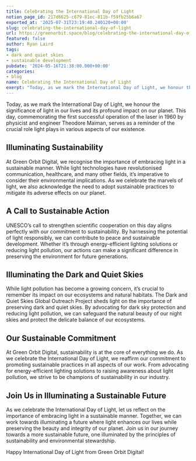 ```yaml
---
title: Celebrating the International Day of Light
notion_page_id: 217d6625-c679-81ec-811b-f59fb25b6a67
exported_at: '2025-07-31T23:19:40.240120+00:00'
slug: celebrating-the-international-day-of-light
url: https://greenorbit.space/blog/celebrating-the-international-day-of-light/
featured: false
author: Ryan Laird
tags:
- dark and quiet skies
- sustainable development
pubdate: '2024-05-16T21:38:00.000+00:00'
categories:
- blog
name: Celebrating the International Day of Light
exerpt: "Today, as we mark the International Day of Light, we honour the significance of light in our lives and its profound impact on our planet. "
---
```


Today, as we mark the International Day of Light, we honour the significance of light in our lives and its profound impact on our planet. This day, commemorating the first successful operation of the laser in 1960 by physicist and engineer Theodore Maiman, serves as a reminder of the crucial role light plays in various aspects of our existence.

## Illuminating Sustainability

At Green Orbit Digital, we recognise the importance of embracing light in a sustainable manner. While light technologies have revolutionised communication, healthcare, and many other fields, it’s imperative to consider their environmental implications. As we celebrate the marvels of light, we also acknowledge the need to adopt sustainable practices to mitigate its adverse effects on our planet.

## A Call to Sustainable Action

UNESCO’s call to strengthen scientific cooperation on this day aligns perfectly with our commitment to sustainability. By harnessing the potential of light responsibly, we can contribute to peace and sustainable development. Whether it’s through energy-efficient lighting solutions or reducing light pollution, our actions can make a significant difference in preserving the environment for future generations.

## Illuminating the Dark and Quiet Skies

While light pollution has become a growing concern, it’s crucial to remember its impact on our ecosystems and natural habitats. The Dark and Quiet Skies Global Outreach Project sheds light on the importance of preserving dark and quiet skies. By advocating for dark sky protection and reducing light pollution, we can safeguard the natural beauty of our night skies and protect the delicate balance of our ecosystems.

## Our Sustainable Commitment

At Green Orbit Digital, sustainability is at the core of everything we do. As we celebrate the International Day of Light, we reaffirm our commitment to promoting sustainable practices in all aspects of our work. From advocating for energy-efficient lighting solutions to raising awareness about light pollution, we strive to be champions of sustainability in our industry.

## Join Us in Illuminating a Sustainable Future

As we celebrate the International Day of Light, let us reflect on the importance of embracing light in a sustainable manner. Together, we can work towards illuminating a future where light enhances our lives while preserving the beauty and integrity of our planet. Join us in our journey towards a more sustainable future, one illuminated by the principles of sustainability and environmental stewardship.

Happy International Day of Light from Green Orbit Digital!